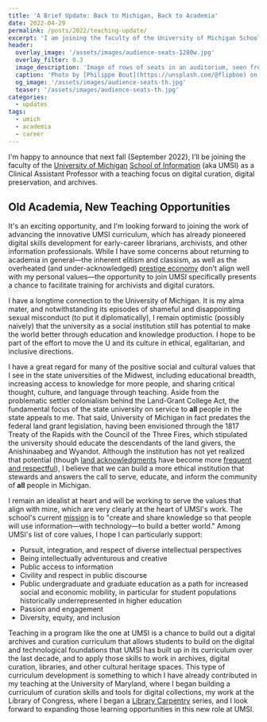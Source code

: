 ```yaml
---
title: 'A Brief Update: Back to Michigan, Back to Academia'
date: 2022-04-29
permalink: /posts/2022/teaching-update/
excerpt: 'I am joining the faculty of the University of Michigan School of Information in fall 2022 to teach archives and digital curation.'
header:
  overlay_image: '/assets/images/audience-seats-1280w.jpg'
  overlay_filter: 0.3
  image_description: 'Image of rows of seats in an auditorium, seen from above. One person, studying a musical score and wearing a black long-sleeved shirt, is visible sitting in one of the seats.'
  caption: 'Photo by [Philippe Bout](https://unsplash.com/@flipboo) on [Unsplash](https://unsplash.com/photos/93W0xn4961g)'
  og_image: '/assets/images/audience-seats-th.jpg'
  teaser: '/assets/images/audience-seats-th.jpg' 
categories:
  - updates
tags:
  - umich
  - academia
  - career
---
```


I'm happy to announce that next fall (September 2022),
I'll be joining the faculty of the [University of Michigan](https://www.umich.edu/) [School of Information](https://si.umich.edu/) (aka UMSI)
as a Clinical Assistant Professor with a teaching focus on digital curation,
digital preservation, and archives.  

## Old Academia, New Teaching Opportunities

It's an exciting opportunity, and I'm looking forward to joining the work of advancing the innovative UMSI curriculum, which has already
pioneered digital skills development for early-career librarians,
archivists, and other information professionals. 
While I have some concerns about returning to academia in general&mdash;the inherent elitism and classism,
as well as the overheated (and under-acknowledged) [prestige economy](https://katinarogers.com/2018/11/15/the-problem-with-prestige/) don't align well
with my personal values&mdash;the opportunity to join UMSI specifically
presents a chance to facilitate training for archivists and digital curators. 

I have a longtime connection to the University of Michigan. 
It is my alma mater, and notwithstanding its episodes of shameful and disappointing sexual misconduct (to put it diplomatically), 
I remain optimistic (possibly naively) that 
the university as a social institution still has potential to
make the world better through education and knowledge production. <!-- Of course, it's more complicated: The reputation of U-M has been tarnished by [leadership]() [missteps](), a seemingly [rampant]() and [ongoing]() culture of [sexual misconduct]() (to put it diplomatically), poor handling of the p ndemic, and a research apparatus that cares more about money than the creation of knowledge.--> 
I hope to be part of the effort to move the U and its culture in ethical, egalitarian, and inclusive directions.

I have a great regard for many of the positive social and cultural
values that I see in the state universities of the Midwest, including educational breadth, increasing access to knowledge for more people,
and sharing critical thought, culture, and language through teaching.
Aside from the problematic settler colonialism behind the Land-Grant College Act,
the fundamental focus of the state university on service to **all** people
in the state appeals to me. That said, University of Michigan
in fact predates the federal land grant legislation, having
been envisioned through the 1817 Treaty of the Rapids with the Council of the Three Fires, which stipulated the university should educate the descendants
of the land givers, the Anishinaabeg and Wyandot. Although the institution has not yet realized that
potential (though [land acknowledgments](https://nai.msu.edu/about/guide-to-land-acknowledgements) have become more [frequent and respectful](https://lsa.umich.edu/eeb/about-us/land-acknowledgement-statement---actions.html)), I believe that we can build
a more ethical institution that stewards and answers the call
to serve, educate, and inform the community of 
**all** people in Michigan.

I remain an idealist at heart and will be working to serve the values that align with mine, which are very clearly at the heart of UMSI's work. 
The school's current [mission](https://www.si.umich.edu/about-umsi/history-mission-and-goals/our-mission) is
to "create and share knowledge so that people will use information&mdash;with technology&mdash;to build a better world." Among UMSI's list of core values, I hope I can particularly support: 

- Pursuit, integration, and respect of diverse intellectual perspectives
- Being intellectually adventurous and creative
- Public access to information
- Civility and respect in public discourse
- Public undergraduate and graduate education as a path for increased social and economic mobility, in particular for student populations historically underrepresented in higher education
- Passion and engagement
- Diversity, equity, and inclusion

Teaching in a program like the one at UMSI is a chance to build out a digital archives and curation curriculum
that allows students to build on the digital and technological foundations
that UMSI has built up in its curriculum over the last decade,
and to apply those skills to work in archives, digital curation, libraries, and other cultural heritage spaces. 
This type of curriculum development is something to which I have already contributed in my teaching
at the University of Maryland, where I began building a curriculum of
curation skills and tools for digital collections, my work at the 
Library of Congress, where I began a [Library Carpentry](https://librarycarpentry.org/) series, 
and I look forward to expanding those learning opportunities in this new role at UMSI. 
